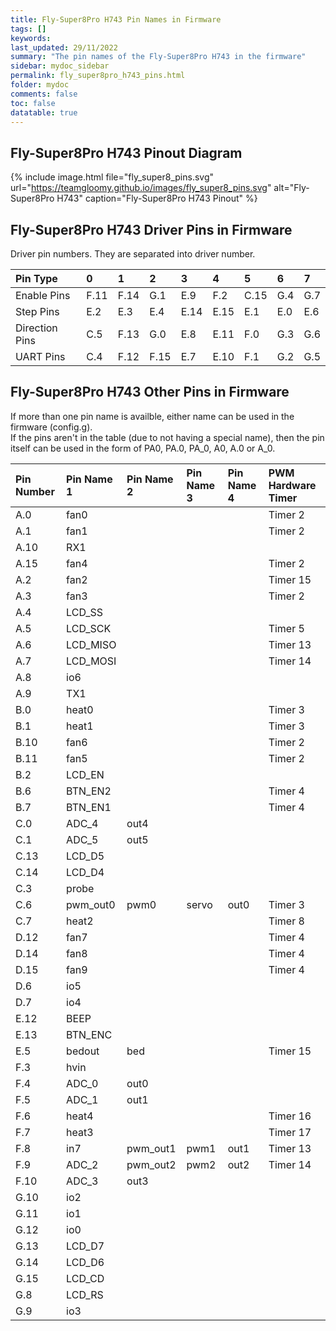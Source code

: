 ```yaml
---
title: Fly-Super8Pro H743 Pin Names in Firmware
tags: []
keywords: 
last_updated: 29/11/2022
summary: "The pin names of the Fly-Super8Pro H743 in the firmware"
sidebar: mydoc_sidebar
permalink: fly_super8pro_h743_pins.html
folder: mydoc
comments: false
toc: false
datatable: true
---
```


## Fly-Super8Pro H743 Pinout Diagram

{% include image.html file="fly_super8_pins.svg" url="https://teamgloomy.github.io/images/fly_super8_pins.svg" alt="Fly-Super8Pro H743" caption="Fly-Super8Pro H743 Pinout" %}

## Fly-Super8Pro H743 Driver Pins in Firmware

Driver pin numbers. They are separated into driver number.

<div class="datatable-begin"></div>

|Pin Type|0|1|2|3|4|5|6|7|
| :------------- |:-------------|:-------------|:-------------|:-------------|:-------------|:-------------|:-------------|:-------------|
|Enable Pins|F.11|F.14|G.1|E.9|F.2|C.15|G.4|G.7|
|Step Pins|E.2|E.3|E.4|E.14|E.15|E.1|E.0|E.6|
|Direction Pins|C.5|F.13|G.0|E.8|E.11|F.0|G.3|G.6|
|UART Pins|C.4|F.12|F.15|E.7|E.10|F.1|G.2|G.5|

<div class="datatable-end"></div>

## Fly-Super8Pro H743 Other Pins in Firmware 

If more than one pin name is availble, either name can be used in the firmware (config.g).  
If the pins aren't in the table (due to not having a special name), then the pin itself can be used in the form of PA0, PA.0, PA_0, A0, A.0 or A_0.  

<div class="datatable-begin"></div>

|Pin Number|Pin Name 1|Pin Name 2|Pin Name 3|Pin Name 4|PWM Hardware Timer|
| :------------- |:-------------|:-------------|:-------------|:-------------|:-------------|
|A.0|fan0||||Timer 2|
|A.1|fan1||||Timer 2|
|A.10|RX1|||||
|A.15|fan4||||Timer 2|
|A.2|fan2||||Timer 15|
|A.3|fan3||||Timer 2|
|A.4|LCD_SS|||||
|A.5|LCD_SCK||||Timer 5|
|A.6|LCD_MISO||||Timer 13|
|A.7|LCD_MOSI||||Timer 14|
|A.8|io6|||||
|A.9|TX1|||||
|B.0|heat0||||Timer 3|
|B.1|heat1||||Timer 3|
|B.10|fan6||||Timer 2|
|B.11|fan5||||Timer 2|
|B.2|LCD_EN|||||
|B.6|BTN_EN2||||Timer 4|
|B.7|BTN_EN1||||Timer 4|
|C.0|ADC_4|out4||||
|C.1|ADC_5|out5||||
|C.13|LCD_D5|||||
|C.14|LCD_D4|||||
|C.3|probe|||||
|C.6|pwm_out0|pwm0|servo|out0|Timer 3|
|C.7|heat2||||Timer 8|
|D.12|fan7||||Timer 4|
|D.14|fan8||||Timer 4|
|D.15|fan9||||Timer 4|
|D.6|io5|||||
|D.7|io4|||||
|E.12|BEEP|||||
|E.13|BTN_ENC|||||
|E.5|bedout|bed|||Timer 15|
|F.3|hvin|||||
|F.4|ADC_0|out0||||
|F.5|ADC_1|out1||||
|F.6|heat4||||Timer 16|
|F.7|heat3||||Timer 17|
|F.8|in7|pwm_out1|pwm1|out1|Timer 13|
|F.9|ADC_2|pwm_out2|pwm2|out2|Timer 14|
|F.10|ADC_3|out3||||
|G.10|io2|||||
|G.11|io1|||||
|G.12|io0|||||
|G.13|LCD_D7|||||
|G.14|LCD_D6|||||
|G.15|LCD_CD|||||
|G.8|LCD_RS|||||
|G.9|io3|||||

<div class="datatable-end"></div>